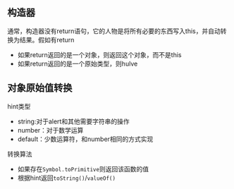 ## 构造器
通常，构造器没有return语句，它的人物是将所有必要的东西写入this，并自动转换为结果。假如有return
- 如果return返回的是一个对象，则返回这个对象，而不是this
- 如果return返回的是一个原始类型，则hulve

## 对象原始值转换
hint类型
- string:对于alert和其他需要字符串的操作
- number：对于数学运算
- default：少数运算符，和number相同的方式实现

转换算法
- 如果存在`Symbol.toPrimitive`则返回该函数的值
- 根据hint返回`toString()`/`valueOf()`